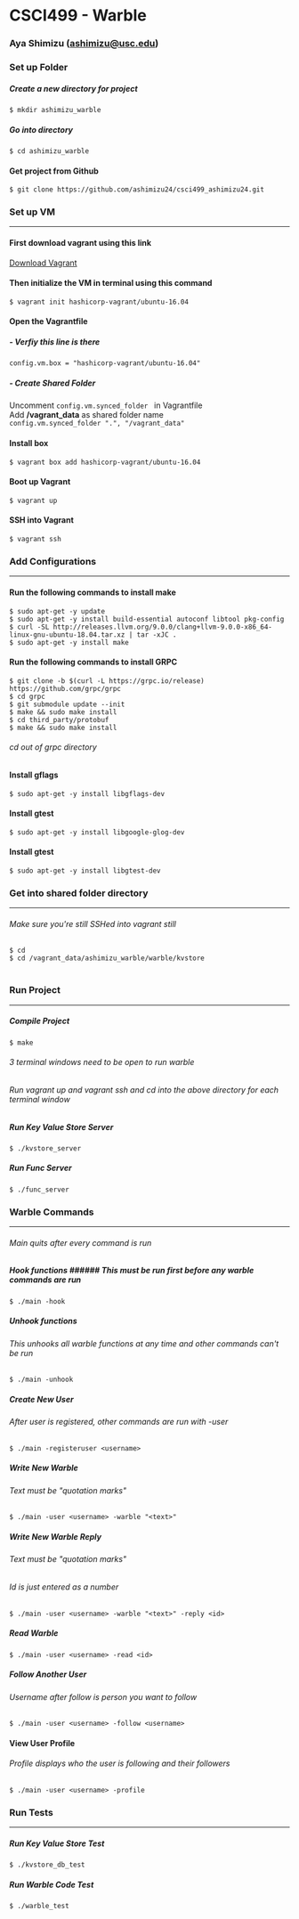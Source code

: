 CSCI499 - Warble
======

### Aya Shimizu (ashimizu@usc.edu)

### Set up Folder
##### Create a new directory for project
```$ mkdir ashimizu_warble```
##### Go into directory
```$ cd ashimizu_warble```

#### Get project from Github
```$ git clone https://github.com/ashimizu24/csci499_ashimizu24.git```
</br>
### Set up VM
------
#### First download vagrant using this link
[Download Vagrant](https://www.vagrantup.com/downloads.html)
#### Then initialize the VM in terminal using this command
```
$ vagrant init hashicorp-vagrant/ubuntu-16.04
```
#### Open the Vagrantfile
##### - Verfiy this line is there
```config.vm.box = "hashicorp-vagrant/ubuntu-16.04" ```
##### - Create Shared Folder
Uncomment ```config.vm.synced_folder ``` in Vagrantfile </br>
Add **/vagrant_data** as shared folder name</br>
```config.vm.synced_folder ".", "/vagrant_data"```</br>
#### Install box
```$ vagrant box add hashicorp-vagrant/ubuntu-16.04```
#### Boot up Vagrant
```$ vagrant up```
#### SSH into Vagrant
```$ vagrant ssh```
</br>
### Add Configurations
------
#### Run the following commands to install make
```$ sudo apt-get -y update```</br>
```$ sudo apt-get -y install build-essential autoconf libtool pkg-config```</br>
```$ curl -SL http://releases.llvm.org/9.0.0/clang+llvm-9.0.0-x86_64-linux-gnu-ubuntu-18.04.tar.xz | tar -xJC .```</br>
```$ sudo apt-get -y install make```

#### Run the following commands to install GRPC
```$ git clone -b $(curl -L https://grpc.io/release) https://github.com/grpc/grpc```</br>
```$ cd grpc```</br>
```$ git submodule update --init```</br>
```$ make && sudo make install```</br>
```$ cd third_party/protobuf```</br>
```$ make && sudo make install```</br>
###### cd out of grpc directory

#### Install gflags
```$ sudo apt-get -y install libgflags-dev```

#### Install gtest
```$ sudo apt-get -y install libgoogle-glog-dev```

#### Install gtest
```$ sudo apt-get -y install libgtest-dev```
</br>
### Get into shared folder directory
------
###### Make sure you're still SSHed into vagrant still 
```$ cd ```</br>
```$ cd /vagrant_data/ashimizu_warble/warble/kvstore```</br>
</br>
### Run Project
------
##### Compile Project
```$ make```
###### 3 terminal windows need to be open to run warble
###### Run vagrant up and vagrant ssh and cd into the above directory for each terminal window
##### Run Key Value Store Server
```$ ./kvstore_server```
##### Run Func Server
```$ ./func_server```
</br>
### Warble Commands
------
###### *Main quits after every command is run*
##### Hook functions ###### This must be run first before any warble commands are run
```$ ./main -hook```

##### Unhook functions
###### This unhooks all warble functions at any time and other commands can't be run
```$ ./main -unhook```

##### Create New User
###### After user is registered, other commands are run with -user <username>
```$ ./main -registeruser <username>```

##### Write New Warble
###### Text must be "quotation marks"
```$ ./main -user <username> -warble "<text>"```

##### Write New Warble Reply
###### Text must be "quotation marks"
###### Id is just entered as a number
```$ ./main -user <username> -warble "<text>" -reply <id>```

##### Read Warble
```$ ./main -user <username> -read <id>```

##### Follow Another User
###### Username after follow is person you want to follow
```$ ./main -user <username> -follow <username>```

#### View User Profile
###### Profile displays who the user is following and their followers
```$ ./main -user <username> -profile ```

### Run Tests
------
##### Run Key Value Store Test
```$ ./kvstore_db_test```
##### Run Warble Code Test
```$ ./warble_test```
